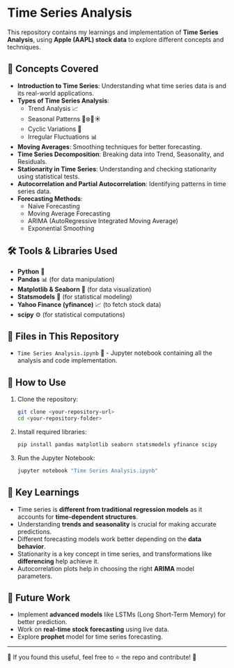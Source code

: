 # Time Series Analysis

This repository contains my learnings and implementation of **Time Series Analysis**, using **Apple (AAPL) stock data** to explore different concepts and techniques.

## 📌 Concepts Covered
- **Introduction to Time Series**: Understanding what time series data is and its real-world applications.
- **Types of Time Series Analysis**:
  - Trend Analysis 📈
  - Seasonal Patterns 🍂❄️🌸☀️
  - Cyclic Variations 🔄
  - Irregular Fluctuations 📊
- **Moving Averages**: Smoothing techniques for better forecasting.
- **Time Series Decomposition**: Breaking data into Trend, Seasonality, and Residuals.
- **Stationarity in Time Series**: Understanding and checking stationarity using statistical tests.
- **Autocorrelation and Partial Autocorrelation**: Identifying patterns in time series data.
- **Forecasting Methods**:
  - Naïve Forecasting
  - Moving Average Forecasting
  - ARIMA (AutoRegressive Integrated Moving Average)
  - Exponential Smoothing

## 🛠️ Tools & Libraries Used
- **Python** 🐍
- **Pandas** 📊 (for data manipulation)
- **Matplotlib & Seaborn** 🎨 (for data visualization)
- **Statsmodels** 🧮 (for statistical modeling)
- **Yahoo Finance (yfinance)** 📈 (to fetch stock data)
- **scipy** ⚙️ (for statistical computations)

## 📂 Files in This Repository
- `Time Series Analysis.ipynb` 📓 - Jupyter notebook containing all the analysis and code implementation.

## 🚀 How to Use
1. Clone the repository:
   ```bash
   git clone <your-repository-url>
   cd <your-repository-folder>
   ```
2. Install required libraries:
   ```bash
   pip install pandas matplotlib seaborn statsmodels yfinance scipy
   ```
3. Run the Jupyter Notebook:
   ```bash
   jupyter notebook "Time Series Analysis.ipynb"
   ```

## 🎯 Key Learnings
- Time series is **different from traditional regression models** as it accounts for **time-dependent structures**.
- Understanding **trends and seasonality** is crucial for making accurate predictions.
- Different forecasting models work better depending on the **data behavior**.
- Stationarity is a key concept in time series, and transformations like **differencing** help achieve it.
- Autocorrelation plots help in choosing the right **ARIMA** model parameters.

## 📌 Future Work
- Implement **advanced models** like LSTMs (Long Short-Term Memory) for better prediction.
- Work on **real-time stock forecasting** using live data.
- Explore **prophet** model for time series forecasting.

---

📢 If you found this useful, feel free to ⭐ the repo and contribute! 🚀
